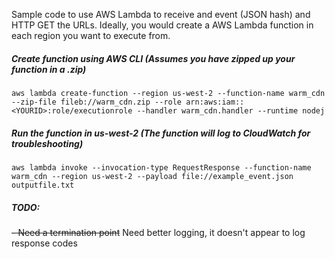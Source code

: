 Sample code to use AWS Lambda to receive and event (JSON hash) and HTTP GET the URLs.  Ideally, you would create a AWS Lambda function in each region you want to execute from.


##### Create function using AWS CLI (Assumes you have zipped up your function in a .zip)

```
aws lambda create-function --region us-west-2 --function-name warm_cdn --zip-file fileb://warm_cdn.zip --role arn:aws:iam::<YOURID>:role/executionrole --handler warm_cdn.handler --runtime nodej
```

##### Run the function in us-west-2 (The function will log to CloudWatch for troubleshooting)

```
aws lambda invoke --invocation-type RequestResponse --function-name warm_cdn --region us-west-2 --payload file://example_event.json outputfile.txt
```

##### TODO:

 ~~- Need a termination point~~
Need better logging, it doesn't appear to log response codes
